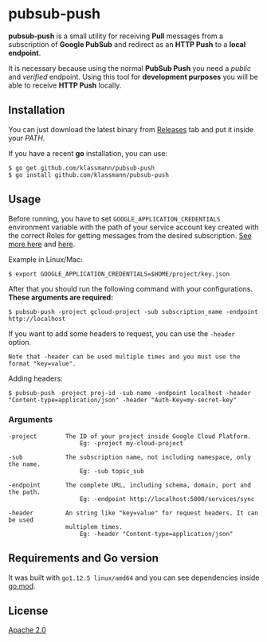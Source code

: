 # pubsub-push

**pubsub-push** is a small utility for receiving **Pull** messages from a subscription of **Google PubSub** and redirect as an **HTTP Push** to a **local endpoint**.

It is necessary because using the normal **PubSub Push** you need a *public* and *verified* endpoint. Using this tool for **development purposes** you will be able to receive **HTTP Push** locally.


## Installation

You can just download the latest binary from [Releases](https://github.com/klassmann/pubsub-push/releases) tab and put it inside your *PATH*.

If you have a recent **go** installation, you can use:

```
$ go get github.com/klassmann/pubsub-push
$ go install github.com/klassmann/pubsub-push
```

## Usage

Before running, you have to set `GOOGLE_APPLICATION_CREDENTIALS` environment variable with the path of your service account key created with the correct Roles for getting messages from the desired subscription. [See more here](https://cloud.google.com/pubsub/docs/access-control) and [here](https://cloud.google.com/iam/docs/service-accounts).

Example in Linux/Mac:
```
$ export GOOGLE_APPLICATION_CREDENTIALS=$HOME/project/key.json
```

After that you should run the following command with your configurations.
**These arguments are required:**
```
$ pubsub-push -project gcloud-project -sub subscription_name -endpoint http://localhost
```

If you want to add some headers to request, you can use the `-header` option.

    Note that -header can be used multiple times and you must use the format "key=value".


Adding headers:
```
$ pubsub-push -project proj-id -sub name -endpoint localhost -header "Content-type=application/json" -header "Auth-Key=my-secret-key"
```


### Arguments
```
-project        The ID of your project inside Google Cloud Platform.
                    Eg: -project my-cloud-project

-sub            The subscription name, not including namespace, only the name.
                    Eg: -sub topic_sub

-endpoint       The complete URL, including schema, domain, port and the path.
                    Eg: -endpoint http://localhost:5000/services/sync

-header         An string like "key=value" for request headers. It can be used
                multiplem times.
                    Eg: -header "Content-type=application/json"
```



## Requirements and Go version

It was built with `go1.12.5 linux/amd64` and you can see dependencies inside [go.mod](go.mod).


## License
[Apache 2.0](LICENSE)